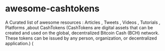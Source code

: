 # awesome-cashtokens
A Curated list of awesome resources : Articles , Tweets , Videos , Tutorials , Platforms ,about CashTokens (CashTokens are digital assets that can be created and used on the global, decentralized Bitcoin Cash (BCH) network. These tokens can be issued by any person, organization, or decentralized application.) (

